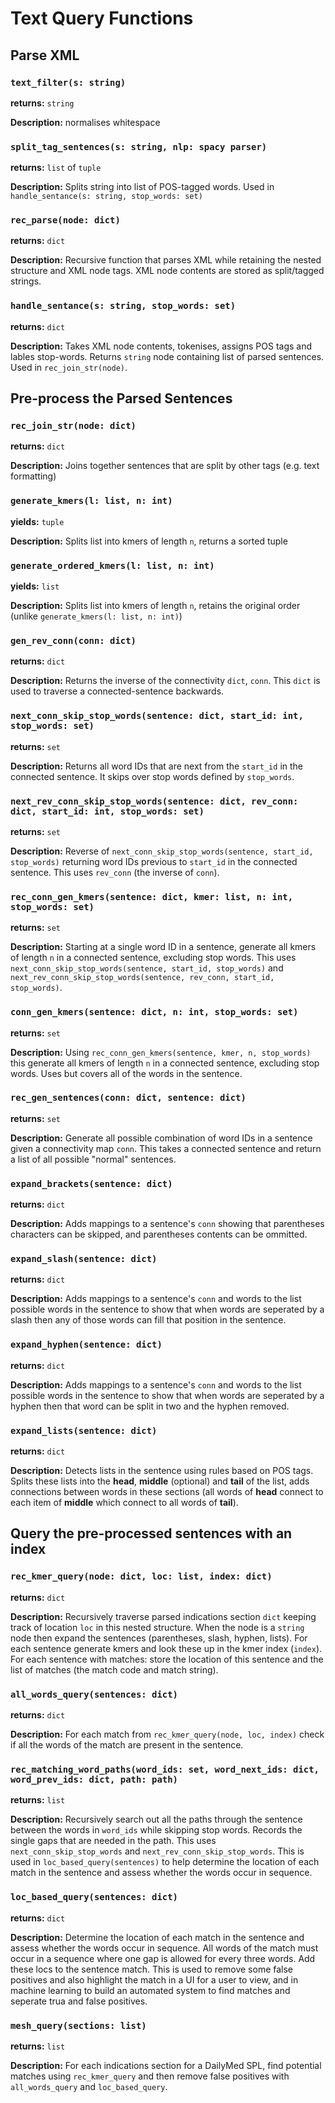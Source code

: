 # Text Query Functions

## Parse XML

### `text_filter(s: string)`

**returns:** `string`

**Description:** normalises whitespace

### `split_tag_sentences(s: string, nlp: spacy parser)`

**returns:** `list` of `tuple`

**Description:** Splits string into list of POS-tagged words. Used in `handle_sentance(s: string, stop_words: set)`

### `rec_parse(node: dict)`

**returns:** `dict`

**Description:** Recursive function that parses XML while retaining the nested structure and XML node tags. XML node contents are stored as split/tagged strings.

### `handle_sentance(s: string, stop_words: set)`

**returns:** `dict`

**Description:** Takes XML node contents, tokenises, assigns POS tags and lables stop-words. Returns `string` node containing list of parsed sentences. Used in `rec_join_str(node)`.

## Pre-process the Parsed Sentences

### `rec_join_str(node: dict)`

**returns:** `dict`

**Description:** Joins together sentences that are split by other tags (e.g. text formatting)

### `generate_kmers(l: list, n: int)`

**yields:** `tuple`

**Description:** Splits list into kmers of length `n`, returns a sorted tuple

### `generate_ordered_kmers(l: list, n: int)`

**yields:** `list`

**Description:** Splits list into kmers of length `n`, retains the original order (unlike `generate_kmers(l: list, n: int)`)

### `gen_rev_conn(conn: dict)`

**returns:** `dict`

**Description:** Returns the inverse of the connectivity `dict`, `conn`. This `dict` is used to traverse a connected-sentence backwards.

### `next_conn_skip_stop_words(sentence: dict, start_id: int, stop_words: set)`

**returns:** `set`

**Description:** Returns all word IDs that are next from the `start_id` in the connected sentence. It skips over stop words defined by `stop_words`.

### `next_rev_conn_skip_stop_words(sentence: dict, rev_conn: dict, start_id: int, stop_words: set)`

**returns:** `set`

**Description:** Reverse of `next_conn_skip_stop_words(sentence, start_id, stop_words)` returning word IDs previous to `start_id` in the connected sentence. This uses `rev_conn` (the inverse of `conn`).

### `rec_conn_gen_kmers(sentence: dict, kmer: list, n: int, stop_words: set)`

**returns:** `set`

**Description:** Starting at a single word ID in a sentence, generate all kmers of length `n` in a connected sentence, excluding stop words. This uses `next_conn_skip_stop_words(sentence, start_id, stop_words)` and `next_rev_conn_skip_stop_words(sentence, rev_conn, start_id, stop_words)`. 

### `conn_gen_kmers(sentence: dict, n: int, stop_words: set)`

**returns:** `set`

**Description:** Using `rec_conn_gen_kmers(sentence, kmer, n, stop_words)` this generate all kmers of length `n` in a connected sentence, excluding stop words. Uses  but covers all of the words in the sentence.

### `rec_gen_sentences(conn: dict, sentence: dict)`

**returns:** `set`

**Description:** Generate all possible combination of word IDs in a sentence given a connectivity map `conn`. This takes a connected sentence and return a list of all possible "normal" sentences.

### `expand_brackets(sentence: dict)`

**returns:** `dict`

**Description:** Adds mappings to a sentence's `conn` showing that parentheses characters can be skipped, and parentheses contents can be ommitted.

### `expand_slash(sentence: dict)`

**returns:** `dict`

**Description:** Adds mappings to a sentence's `conn` and words to the list possible words in the sentence to show that when words are seperated by a slash then any of those words can fill that position in the sentence.

### `expand_hyphen(sentence: dict)`

**returns:** `dict`

**Description:** Adds mappings to a sentence's `conn` and words to the list possible words in the sentence to show that when words are seperated by a hyphen then that word can be split in two and the hyphen removed.

### `expand_lists(sentence: dict)`

**returns:** `dict`

**Description:** Detects lists in the sentence using rules based on POS tags. Splits these lists into the **head**, **middle** (optional) and **tail** of the list, adds connections between words in these sections (all words of **head** connect to each item of **middle** which connect to all words of **tail**).


## Query the pre-processed sentences with an index

### `rec_kmer_query(node: dict, loc: list, index: dict)`

**returns:** `dict`

**Description:** Recursively traverse parsed indications section `dict` keeping track of location `loc` in this nested structure. When the node is a `string` node then expand the sentences (parentheses, slash, hyphen, lists). For each sentence generate kmers and look these up in the kmer index (`index`). For each sentence with matches: store the location of this sentence and the list of matches (the match code and match string).

### `all_words_query(sentences: dict)`

**returns:** `dict`

**Description:** For each match from `rec_kmer_query(node, loc, index)` check if all the words of the match are present in the sentence.

### `rec_matching_word_paths(word_ids: set, word_next_ids: dict, word_prev_ids: dict, path: path)`

**returns:** `list`

**Description:** Recursively search out all the paths through the sentence between the words in `word_ids` while skipping stop words. Records the single gaps that are needed in the path. This uses `next_conn_skip_stop_words` and `next_rev_conn_skip_stop_words`. This is used in `loc_based_query(sentences)` to help determine the location of each match in the sentence and assess whether the words occur in sequence.

### `loc_based_query(sentences: dict)`

**returns:** `dict`

**Description:** Determine the location of each match in the sentence and assess whether the words occur in sequence. All words of the match must occur in a sequence where one gap is allowed for every three words. Add these locs to the sentence match. This is used to remove some false positives and also highlight the match in a UI for a user to view, and in machine learning to build an automated system to find matches and seperate trua and false positives. 

### `mesh_query(sections: list)`

**returns:** `list`

**Description:** For each indications section for a DailyMed SPL, find potential matches using `rec_kmer_query` and then remove false positives with `all_words_query` and `loc_based_query`. 